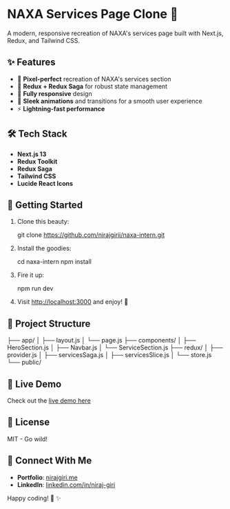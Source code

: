 # NAXA Services Page Clone 🚀

A modern, responsive recreation of NAXA's services page built with Next.js, Redux, and Tailwind CSS.

## ✨ Features

- 🎯 **Pixel-perfect** recreation of NAXA's services section
- 🔄 **Redux + Redux Saga** for robust state management
- 📱 **Fully responsive** design
- 🎨 **Sleek animations** and transitions for a smooth user experience
- ⚡ **Lightning-fast performance**

## 🛠️ Tech Stack

- **Next.js 13**
- **Redux Toolkit**
- **Redux Saga**
- **Tailwind CSS**
- **Lucide React Icons**

## 🚀 Getting Started

1. Clone this beauty:

   git clone https://github.com/nirajgirii/naxa-intern.git

2. Install the goodies:

   cd naxa-intern
   npm install

3. Fire it up:

   npm run dev

4. Visit [http://localhost:3000](http://localhost:3000) and enjoy! 🎉

## 📁 Project Structure

├── app/
│ ├── layout.js
│ └── page.js
├── components/
│ ├── HeroSection.js
│ ├── Navbar.js
│ └── ServiceSection.js
├── redux/
│ ├── provider.js
│ ├── servicesSaga.js
│ ├── servicesSlice.js
│ └── store.js
└── public/

## 🌟 Live Demo

Check out the [live demo here](naxa-intern-git-main-niraj-giris-projects.vercel.app)

## 📝 License

MIT - Go wild!

## 🤝 Connect With Me

- **Portfolio**: [nirajgiri.me](https://nirajgiri.me)
- **LinkedIn**: [linkedin.com/in/niraj-giri](https://www.linkedin.com/in/niraj-giri/)

Happy coding! 🎨 ✨

```

```

```

```
